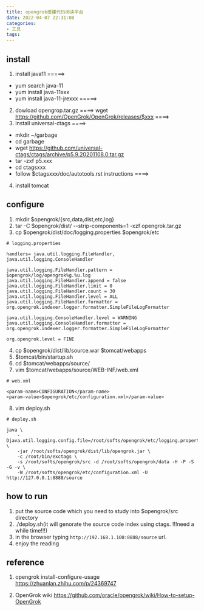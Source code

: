 ```yaml
---
title: opengrok搭建代码阅读平台
date: 2022-04-07 22:31:08
categories:
- 工具
tags:
---
```




## install
1. install java11
=====>
- yum search java-11
- yum install java-11xxx
- yum install java-11-jrexxx
=====>
2. dowload opengrop.tar.gz
====>
wget https://github.com/OpenGrok/OpenGrok/releases/$xxx
====>
3. install universal-ctags
====>
- mkdir ~/garbage
- cd garbage
- wget https://github.com/universal-ctags/ctags/archive/p5.9.20201108.0.tar.gz
- tar -zxf p5.xxx
- cd ctagsxxx
- follow $ctagsxxx/doc/autotools.rst instructions
====>
4. install tomcat



## configure
1. mkdir $opengrok/{src,data,dist,etc,log}
2. tar -C $opengrok/dist/ --strip-components=1 -xzf opengrok.tar.gz
3. cp $opengrok/dist/doc/logging.properties $opengrok/etc
```
# logging.properties

handlers= java.util.logging.FileHandler, java.util.logging.ConsoleHandler

java.util.logging.FileHandler.pattern = $opengrok/log/opengrok%g.%u.log
java.util.logging.FileHandler.append = false
java.util.logging.FileHandler.limit = 0
java.util.logging.FileHandler.count = 30
java.util.logging.FileHandler.level = ALL
java.util.logging.FileHandler.formatter = org.opengrok.indexer.logger.formatter.SimpleFileLogFormatter

java.util.logging.ConsoleHandler.level = WARNING
java.util.logging.ConsoleHandler.formatter = org.opengrok.indexer.logger.formatter.SimpleFileLogFormatter

org.opengrok.level = FINE

```
4. cp $opengrok/dist/lib/source.war $tomcat/webapps
5. $tomcat/bin/startup.sh
6. cd $tomcat/webapps/source/
7. vim $tomcat/webapps/source/WEB-INF/web.xml
```
# web.xml

<param-name>CONFIGURATION</param-name>
<param-value>$opengrok/etc/configuration.xml</param-value>
```
8. vim deploy.sh
```
# deploy.sh

java \
    -Djava.util.logging.config.file=/root/softs/opengrok/etc/logging.properties \
	-jar /root/softs/opengrok/dist/lib/opengrok.jar \
	-c /root/bin/exctags \
	-s /root/softs/opengrok/src -d /root/softs/opengrok/data -H -P -S -G -v \
	-W /root/softs/opengrok/etc/configuration.xml -U http://127.0.0.1:8888/source
```

## how to run
1. put the source code which you need to study into $opengrok/src directory
2. ./deploy.sh(it will genorate the source code index using ctags. !!!need a while time!!!)
3. in the browser typing `http://192.168.1.100:8888/source` url.
4. enjoy the reading


## reference
1. opengrok install-configure-usage
https://zhuanlan.zhihu.com/p/24369747

2. OpenGrok wiki
https://github.com/oracle/opengrok/wiki/How-to-setup-OpenGrok

